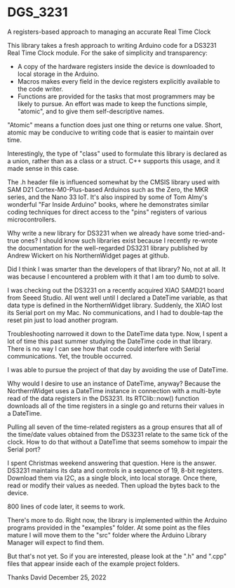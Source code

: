 # DGS_3231
A registers-based approach to managing an accurate Real Time Clock

This library takes a fresh approach to writing Arduino code for a DS3231 Real Time Clock module. For the sake of simplicity and transparency:

* A copy of the hardware registers inside the device is downloaded to local storage in the Arduino. 
* Macros makes every field in the device registers explicitly available to the code writer.
* Functions are provided for the tasks that most programmers may be likely to pursue. An effort was made to keep the functions simple, "atomic", and to give them self-descriptive names.

"Atomic" means a function does just one thing or returns one value. Short, atomic may be conducive to writing code that is easier to maintain over time.

Interestingly, the type of "class" used to formulate this library is declared as a union, rather than as a class or a struct. C++ supports this usage, and it made sense in this case.

The .h header file is influenced somewhat by the CMSIS library used with SAM D21 Cortex-M0-Plus-based Arduinos such as the Zero, the MKR series, and the Nano 33 IoT. It's also inspired by some of Tom Almy's wonderful "Far Inside Arduino" books, where he demonstrates similar coding techniques for direct access to the "pins" registers of various microcontrollers.

Why write a new library for DS3231 when we already have some tried-and-true ones? I should know such libraries exist because I recently re-wrote the documentation for the well-regarded DS3231 library published by Andrew Wickert on his NorthernWidget pages at github.

Did I think I was smarter than the developers of that library? No, not at all. It was because I encountered a problem with it that I am too dumb to solve.

I was checking out the DS3231 on a recently acquired XIAO SAMD21 board from Seeed Studio. All went well until I declared a DateTime variable, as that data type is defined in the NorthernWidget library. Suddenly, the XIAO lost its Serial port on my Mac. No communications, and I had to double-tap the reset pin just to load another program. 

Troubleshooting narrowed it down to the DateTime data type. Now, I spent a lot of time this past summer studying the DateTime code in that library. There is no way I can see how that code could interfere with Serial communications. Yet, the trouble occurred.

I was able to pursue the project of that day by avoiding the use of DateTime.

Why would I desire to use an instance of DateTime, anyway? Because the NorthernWidget uses a DateTime instance in connection with a multi-byte read of the data registers in the DS3231. Its RTClib::now() function downloads all of the time registers in a single go and returns their values in a DateTime.

Pulling all seven of the time-related registers as a group ensures that all of the time/date values obtained from the DS3231 relate to the same tick of the clock. How to do that without a DateTime that seems somehow to impair the Serial port?

I spent Christmas weekend answering that question. Here is the answer. DS3231 maintains its data and controls in a sequence of 19, 8-bit registers. Download them via I2C, as a single block, into local storage. Once there, read or modify their values as needed. Then upload the bytes back to the device.

800 lines of code later, it seems to work.

There's more to do. Right now, the library is implemented within the Arduino programs provided in the "examples" folder. At some point as the files mature I will move them to the "src" folder where the Arduino Library Manager will expect to find them.

But that's not yet. So if you are interested, please look at the ".h" and ".cpp" files that appear inside each of the example project folders.

Thanks
David
December 25, 2022